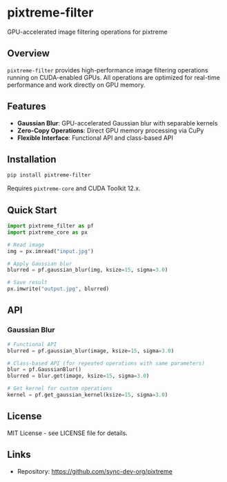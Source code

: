 # pixtreme-filter

GPU-accelerated image filtering operations for pixtreme

## Overview

`pixtreme-filter` provides high-performance image filtering operations running on CUDA-enabled GPUs. All operations are optimized for real-time performance and work directly on GPU memory.

## Features

- **Gaussian Blur**: GPU-accelerated Gaussian blur with separable kernels
- **Zero-Copy Operations**: Direct GPU memory processing via CuPy
- **Flexible Interface**: Functional API and class-based API

## Installation

```bash
pip install pixtreme-filter
```

Requires `pixtreme-core` and CUDA Toolkit 12.x.

## Quick Start

```python
import pixtreme_filter as pf
import pixtreme_core as px

# Read image
img = px.imread("input.jpg")

# Apply Gaussian blur
blurred = pf.gaussian_blur(img, ksize=15, sigma=3.0)

# Save result
px.imwrite("output.jpg", blurred)
```

## API

### Gaussian Blur

```python
# Functional API
blurred = pf.gaussian_blur(image, ksize=15, sigma=3.0)

# Class-based API (for repeated operations with same parameters)
blur = pf.GaussianBlur()
blurred = blur.get(image, ksize=15, sigma=3.0)

# Get kernel for custom operations
kernel = pf.get_gaussian_kernel(ksize=15, sigma=3.0)
```

## License

MIT License - see LICENSE file for details.

## Links

- Repository: https://github.com/sync-dev-org/pixtreme
